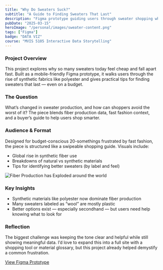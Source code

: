 ```yaml
---
title: "Why Do Sweaters Suck?"
subtitle: "A Guide to Finding Sweaters That Last"
description: "Figma prototype guiding users through sweater shopping while exploring the impact of synthetic fabrics like polyester."
pubDate: "2025-03-15"
heroImage: "/personal/images/sweater-content.png"
tags: ["Figma"]
badge: "DATA VIZ"
course: "MVIS 5105 Interactive Data Storytelling"
---
```


### **Project Overview**

This project explores why so many sweaters today feel cheap and fall apart fast. Built as a mobile-friendly Figma prototype, it walks users through the rise of synthetic fabrics like polyester and gives practical tips for finding sweaters that last — even on a budget.

### **The Question**

What’s changed in sweater production, and how can shoppers avoid the worst of it? The piece blends fiber production data, fast fashion context, and a buyer’s guide to help users shop smarter.

### **Audience & Format**

Designed for budget-conscious 20-somethings frustrated by fast fashion, the piece is structured like a swipeable shopping guide. Visuals include:

- Global rise in synthetic fiber use
- Breakdowns of natural vs synthetic materials
- Tips for identifying better sweaters (by label and feel)

![Fiber Production has Exploded around the world](/personal/images/sweater-production.png)

### **Key Insights**

- Synthetic materials like polyester now dominate fiber production
- Many sweaters labeled as “wool” are mostly plastic
- Better options exist — especially secondhand — but users need help knowing what to look for

### **Reflection**

The biggest challenge was keeping the tone clear and helpful while still showing meaningful data. I’d love to expand this into a full site with a shopping tool or material glossary, but this project already helped demystify a common frustration.


<div class="text-center">
  <a 
    href="https://www.figma.com/proto/FJXLVOUTJJGVECgU4o1bjz/Sweater-Discourse---my-personal-vendetta-against-polyester?page-id=0:1&node-id=68-290&p=f&viewport=-806,472,0.16&t=qNP1PJpKKqvMkeFH-1&scaling=scale-down&content-scaling=fixed&starting-point-node-id=68:290"
    class="text-primaryPurple text-xl underline hover:text-black"
    target="_blank"
    rel="noopener noreferrer"
  >
    View Figma Prototype
  </a>
</div>
